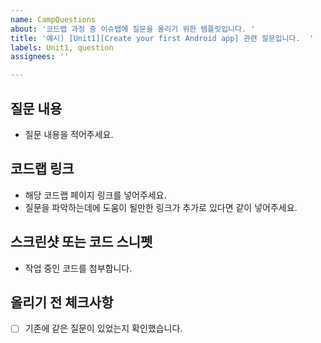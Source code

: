 ```yaml
---
name: CampQuestions
about: '코드랩 과정 중 이슈탭에 질문을 올리기 위한 템플릿입니다. '
title: '예시) [Unit1][Create your first Android app] 관련 질문입니다.  '
labels: Unit1, question
assignees: ''

---
```


## 질문 내용
- 질문 내용을 적어주세요. 

## 코드랩 링크
- 해당 코드랩 페이지 링크를 넣어주세요. 
- 질문을 파악하는데에 도움이 될만한 링크가 추가로 있다면 같이 넣어주세요. 

## 스크린샷 또는 코드 스니펫 
- 작업 중인 코드를 첨부합니다. 

## 올리기 전 체크사항 
- [ ] 기존에 같은 질문이 있었는지 확인했습니다. 
